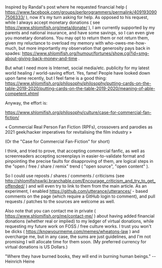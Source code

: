 Inspired by Randal's post where he requested financial help (
https://www.facebook.com/groups/perlprogrammers/permalink/4091930907506333/
), now it's my turn asking for help. As opposed to his request, while I always accept
monetary donations ( see https://www.shlomifish.org/meta/donate/ ), I am currently supported
by my parents and national insurance, and have some savings, so I can even give
you monetary donations. You may opt to return them or not return them, given my reluctance to overload my memory with who-owes-me-how-much, but more importantly my observation that generosity pays back in spades: https://www.shlomifish.org/humour/fortunes/show.cgi?id=smg-about-giving-back-money-and-time .

But what I need more is Internet, social media/etc. publicity for my latest world healing / world-saving effort. Yes, fame! People have looked down upon fame recently, but I feel fame is a good thing: https://www.shlomifish.org/philosophy/philosophy/putting-cards-on-the-table-2019-2020/putting-cards-on-the-table-2019-2020/meaning-of-able-competent.xhtml

Anyway, the effort is:

https://www.shlomifish.org/philosophy/culture/case-for-commercial-fan-fiction/

«
Commercial Real Person Fan Fiction (RPFs), crossovers and parodies as 2021 geek/hacker imperatives for revitalising the film industry
»

(Or the "Case for Commercial Fan-Fiction" for short)

I think, and tried to prove, that accepting commercial fanfic, as well as screenreaders accepting screenplays in easier-to-validate format and pinpointing the precise faults for disapproving of them, are logical steps in the "open / free / share / remix" trend ( "open source", "open content" ).

So I could use reposts / shares / comments / criticisms (see http://shlomifishswiki.branchable.com/Encourage_criticism_and_try_to_get_offended/ ) and will even try to link to them from the main article. As an experiment, I enabled https://github.com/utterance/utterances/ - based comments on the page (which require a GitHub login to comment), and pull requests / patches to the sources are welcome as well.

Also note that you can contact me in private ( https://www.shlomifish.org/me/contact-me/ ) about having added financial donations (whether real or implied) to my  ledger of virtual donations, while requesting my future work on FOSS / free culture works. I trust you won't be dicks ( https://knowyourmeme.com/memes/wheatons-law ) and overcharge me, but in any case, the sums are just guidelines, and I'm not promising I will allocate time for them soon. (My preferred currency for virtual donations is US Dollars.)

"Where they have burned books, they will end in burning human beings." -- Heinrich Heine
